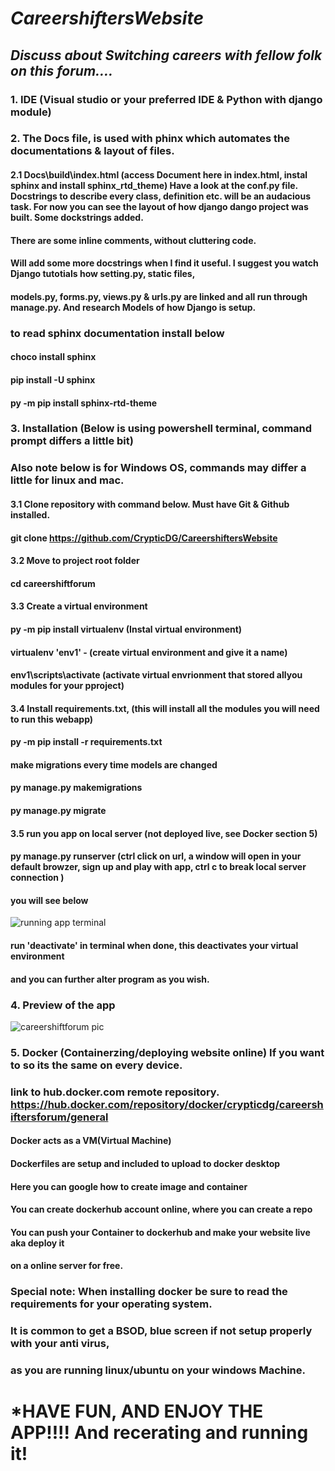 # *CareershiftersWebsite*
## _Discuss about Switching careers with fellow folk on this forum...._

### 1. IDE (Visual studio or your preferred IDE & Python with django module)

### 2. The Docs file, is used with phinx which automates the documentations & layout of files. 

#### 2.1 Docs\build\index.html (access Document here in index.html, instal sphinx and install  sphinx_rtd_theme) Have a look at the conf.py file. Docstrings to describe every class, definition etc. will be an audacious task. For now you can see the layout of how django dango project was built. Some dockstrings added. 
#### There are some inline comments, without cluttering code. 
#### Will add some more docstrings when I find it useful. I suggest you watch Django tutotials how setting.py, static files,
#### models.py, forms.py, views.py & urls.py are linked and all run through manage.py. And research Models of how Django is setup. 
### to read sphinx documentation install below
#### choco install sphinx
#### pip install -U sphinx
#### py -m pip install sphinx-rtd-theme

### 3. Installation (Below is using powershell terminal, command prompt differs a little bit)

### Also note below is for Windows OS, commands may differ a little for linux and mac. 
#### 3.1 Clone repository with command below. Must have Git & Github installed. 
#### git clone https://github.com/CrypticDG/CareershiftersWebsite
#### 3.2 Move to project root folder
#### cd careershiftforum
#### 3.3 Create a virtual environment
#### py -m pip install virtualenv (Instal virtual environment)
#### virtualenv 'env1' - (create virtual environment and give it a name)
#### env1\scripts\activate (activate virtual envrionment that stored allyou modules for your pproject)
#### 3.4 Install requirements.txt, (this will install all the modules you will need to run this webapp)
#### py -m pip install -r requirements.txt
#### make migrations every time models are changed
#### py manage.py makemigrations
#### py manage.py migrate
#### 3.5 run you app on local server (not deployed live, see Docker section 5)
#### py manage.py runserver (ctrl click on url, a window will open in your default browzer, sign up and play with app, ctrl c to break local server connection )
#### you will see below

![running app terminal](https://github.com/CrypticDG/DjangoCareerShiftersWebsite/assets/132646907/5aa0975d-6ec8-4426-a6c5-819105134120)

#### run 'deactivate' in terminal when done, this deactivates your virtual environment
#### and you can further alter program as you wish. 

### 4. Preview of the app

![careershiftforum pic](https://github.com/CrypticDG/DjangoCareerShiftersWebsite/assets/132646907/038ac022-8ea7-4767-b11e-18a2cdb71107)

### 5. Docker (Containerzing/deploying website online) If you want to so its the same on every device.
### link to hub.docker.com remote repository. https://hub.docker.com/repository/docker/crypticdg/careershiftersforum/general

#### Docker acts as a VM(Virtual Machine)
#### Dockerfiles are setup and included to upload to docker desktop
#### Here you can google how to create image and container
#### You can create dockerhub account online, where you can create a repo
#### You can push your Container to dockerhub and make your website live aka deploy it
#### on a online server for free.
### Special note: When installing docker be sure to read the requirements for your operating system.
### It is common to get a BSOD, blue screen if not setup properly with your anti virus, 
### as you are running linux/ubuntu on your windows Machine.

# *HAVE FUN, AND ENJOY THE APP!!!! And recerating and running it!






